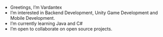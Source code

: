 -  Greetings, I’m Vardantex
-  I’m interested in Backend Development, Unity Game Development and Mobile Development.
-  I’m currently learning Java and C#
-  I’m open to collaborate on open source projects.

<!---
Vardantex/Vardantex is a ✨ special ✨ repository because its `README.md` (this file) appears on your GitHub profile.
You can click the Preview link to take a look at your changes.
--->
